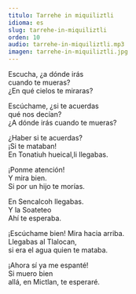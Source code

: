 ```yaml
---
titulo: Tarrehe in miquiliztli
idioma: es
slug: tarrehe-in-miquiliztli
orden: 10
audio: tarrehe-in-miquiliztli.mp3
imagen: tarrehe-in-miquiliztli.jpg
---
```


Escucha, ¿a dónde irás<br>
cuando te mueras?<br>
¿En qué cielos te miraras?<br>

Escúchame, ¿si te acuerdas<br>
qué nos decían?<br>
¿A dónde irás cuando te mueras?<br>

¿Haber si te acuerdas?<br>
¡Si te mataban!<br>
En Tonatiuh hueical,li llegabas.<br>

¡Ponme atención!<br>
Y mira bien.<br>
Si por un hijo te morías.<br>

En Sencalcoh llegabas.<br>
Y la Soateteo<br>
Ahí te esperaba.<br>

¡Escúchame bien! Mira hacia arriba.<br>
Llegabas al Tlalocan,<br>
si era el agua quien te mataba.<br>

¡Ahora sí ya me espanté!<br>
Si muero bien<br>
allá, en Mictlan, te esperaré.<br>

